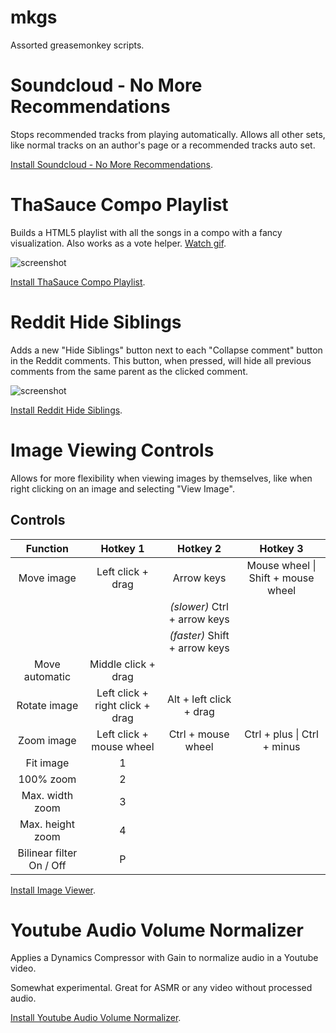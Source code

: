 mkgs
====

Assorted greasemonkey scripts.


Soundcloud - No More Recommendations
====================================

Stops recommended tracks from playing automatically. Allows all other sets, like normal tracks on an author's page or a recommended tracks auto set.

[Install Soundcloud - No More Recommendations](https://github.com/MisaelK/mkgs/raw/master/Soundcloud%20-%20No%20More%20Recommendations.user.js).


ThaSauce Compo Playlist
=======================

Builds a HTML5 playlist with all the songs in a compo with a fancy visualization. Also works as a vote helper. [Watch gif](http://i.imgur.com/Xk11uL3.gif).

![screenshot](http://i.imgur.com/krGamwM.png)

[Install ThaSauce Compo Playlist](https://github.com/MisaelK/mkgs/raw/master/ThaSauce%20Compo%20Playlist.user.js).


Reddit Hide Siblings
====================

Adds a new "Hide Siblings" button next to each "Collapse comment" button in the Reddit comments. This button, when pressed, will hide all previous comments from the same parent as the clicked comment.

![screenshot](http://i.imgur.com/akRhkG2.gif)

[Install Reddit Hide Siblings](https://github.com/MisaelK/mkgs/raw/master/Reddit%20Hide%20Siblings.user.js).


Image Viewing Controls
======================

Allows for more flexibility when viewing images by themselves, like when right clicking on an image and selecting "View Image".

## Controls

| Function | Hotkey 1 | Hotkey 2 | Hotkey 3 |
| :-: | :-: | :-: | :-: |
| Move image | Left click + drag | Arrow keys | Mouse wheel \| Shift + mouse wheel
|  | | *(slower)* Ctrl + arrow keys
|  | | *(faster)* Shift + arrow keys
| Move automatic | Middle click + drag
| Rotate image | Left click + right click + drag | Alt + left click + drag
| Zoom image | Left click + mouse wheel | Ctrl + mouse wheel | Ctrl + plus  \| Ctrl + minus
| Fit image | 1 | 
| 100% zoom | 2 | 
| Max. width zoom | 3 | 
| Max. height zoom | 4 | 
| Bilinear filter On / Off | P | 

[Install Image Viewer](https://github.com/MisaelK/mkgs/raw/master/Image%20Viewing%20Controls.user.js).


Youtube Audio Volume Normalizer
===============================

Applies a Dynamics Compressor with Gain to normalize audio in a Youtube video.

Somewhat experimental. Great for ASMR or any video without processed audio.

[Install Youtube Audio Volume Normalizer](https://github.com/MisaelK/mkgs/raw/master/Youtube%20Audio%20Volume%20Normalizer.user.js).
